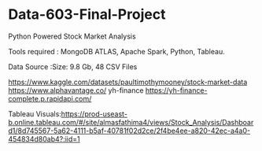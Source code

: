 # Data-603-Final-Project
Python Powered Stock Market Analysis

Tools required : MongoDB ATLAS, Apache Spark, Python, Tableau.

Data Source :Size: 9.8 Gb, 48 CSV Files

https://www.kaggle.com/datasets/paultimothymooney/stock-market-data
https://www.alphavantage.co/
yh-finance https://yh-finance-complete.p.rapidapi.com/


Tableau Visuals:https://prod-useast-b.online.tableau.com/#/site/almasfathima4/views/Stock_Analysis/Dashboard1/8d745567-5a62-4111-b5af-40781f02d2ce/2f4be4ee-a820-42ec-a4a0-454834d80ab4?:iid=1
